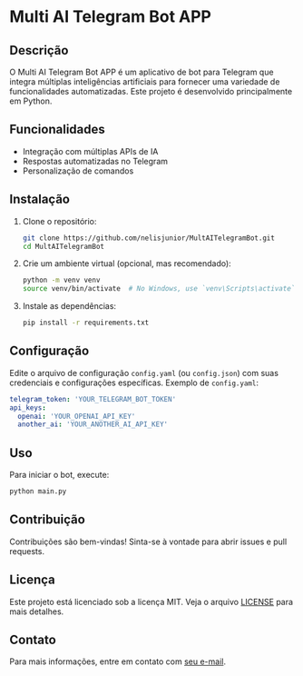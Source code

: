 # Multi AI Telegram Bot APP

## Descrição

O Multi AI Telegram Bot APP é um aplicativo de bot para Telegram que integra múltiplas inteligências artificiais para fornecer uma variedade de funcionalidades automatizadas. Este projeto é desenvolvido principalmente em Python.

## Funcionalidades

- Integração com múltiplas APIs de IA
- Respostas automatizadas no Telegram
- Personalização de comandos

## Instalação

1. Clone o repositório:
    ```bash
    git clone https://github.com/nelisjunior/MultAITelegramBot.git
    cd MultAITelegramBot
    ```

2. Crie um ambiente virtual (opcional, mas recomendado):
    ```bash
    python -m venv venv
    source venv/bin/activate  # No Windows, use `venv\Scripts\activate`
    ```

3. Instale as dependências:
    ```bash
    pip install -r requirements.txt
    ```

## Configuração

Edite o arquivo de configuração `config.yaml` (ou `config.json`) com suas credenciais e configurações específicas. Exemplo de `config.yaml`:

```yaml
telegram_token: 'YOUR_TELEGRAM_BOT_TOKEN'
api_keys:
  openai: 'YOUR_OPENAI_API_KEY'
  another_ai: 'YOUR_ANOTHER_AI_API_KEY'
```

## Uso

Para iniciar o bot, execute:
```bash
python main.py
```

## Contribuição

Contribuições são bem-vindas! Sinta-se à vontade para abrir issues e pull requests.

## Licença

Este projeto está licenciado sob a licença MIT. Veja o arquivo [LICENSE](LICENSE) para mais detalhes.

## Contato

Para mais informações, entre em contato com [seu e-mail](mailto:your-email@example.com).